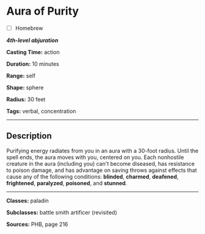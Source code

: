 # Aura of Purity

- [ ] Homebrew

***4th-level abjuration***

**Casting Time:** action

**Duration:** 10 minutes

**Range:** self

**Shape:** sphere

**Radius:** 30 feet

**Tags:** verbal, concentration

---

## Description
Purifying energy radiates from you in an aura with a 30-foot radius. Until the spell ends, the aura moves with you, centered on you. Each nonhostile creature in the aura (including you) can't become diseased, has resistance to poison damage, and has advantage on saving throws against effects that cause any of the following conditions: **blinded**, **charmed**, **deafened**, **frightened**, **paralyzed**, **poisoned**, and **stunned**.

---

**Classes:** paladin

**Subclasses:** battle smith artificer (revisited)

**Sources:** PHB, page 216
